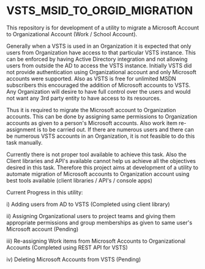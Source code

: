 # VSTS_MSID_TO_ORGID_MIGRATION

This repository is for development of a utility to migrate a Microsoft Account to Organizational Account (Work / School Account).

Generally when a VSTS is used in an Organization it is expected that only users from Organization have access to that particular VSTS instance. This can be enforced by having Active Directory integration and not allowing users from outside the AD to access the VSTS instance. Initially VSTS did not provide authentication using Organizational account and only Microsoft accounts were supported. Also as VSTS is free for unlimited MSDN subscribers this encouraged the addition of Microsoft accounts to VSTS. Any Organization will desire to have full control over the users and would not want any 3rd party entity to have access to its resources. 
  
Thus it is required to migrate the Microsoft account to Organization accounts. This can be done by assigning same permissions to Organization accounts as given to a person's Microsoft accounts. Also work item re-assignment is to be carried out. If there are numerous users and there can be numerous VSTS accounts in an Organization, it is not feasible to do this task manually.
 
Currently there is not proper tool available to achieve this task. Also the Client libraries and API's available cannot help us achieve all the objectives desired in this task. Therefore this project aims at development of a utility to automate migration of Microsoft accounts to Organization account using best tools available (client libraries / API's / console apps)
    
Current Progress in this utility:

i)	Adding users from AD to VSTS (Completed using client library)

ii)	Assigning Organizational users to project teams and giving them appropriate permissions and group memberships as given to same user's Microsoft account (Pending)

iii)	Re-assigning Work items from Microsoft Accounts to Organizational Accounts (Completed using REST API for VSTS)

iv)	Deleting Microsoft Accounts from VSTS (Pending)
